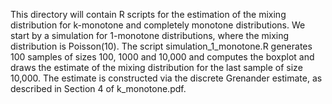 This directory will contain R scripts for the estimation of the mixing distribution for k-monotone and completely monotone distributions.
We start by a simulation for 1-monotone distributions, where the mixing distribution is Poisson(10). The script simulation_1_monotone.R generates 100 samples of sizes 100, 1000 and 10,000 and computes the boxplot and draws the estimate of the mixing distribution for the last sample of size 10,000. The estimate is constructed via the discrete Grenander estimate, as described in Section 4 of k_monotone.pdf.
